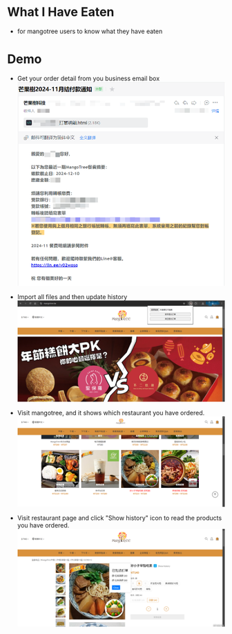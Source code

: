 # What I Have Eaten
- for mangotree users to know what they have eaten

# Demo
- Get your order detail from you business email box
![alt text](assets/demo/demo-1.png)

- Import all files and then update history
![alt text](assets/demo/demo-2.png)

- Visit mangotree, and it shows which restaurant you have ordered.
![alt text](assets/demo/demo-3.png)

- Visit restaurant page and click "Show history" icon to read the products you have ordered.
![alt text](assets/demo/demo-4.png)